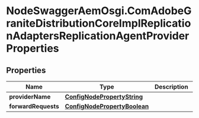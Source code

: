 # NodeSwaggerAemOsgi.ComAdobeGraniteDistributionCoreImplReplicationAdaptersReplicationAgentProviderProperties

## Properties

Name | Type | Description | Notes
------------ | ------------- | ------------- | -------------
**providerName** | [**ConfigNodePropertyString**](ConfigNodePropertyString.md) |  | [optional] 
**forwardRequests** | [**ConfigNodePropertyBoolean**](ConfigNodePropertyBoolean.md) |  | [optional] 


